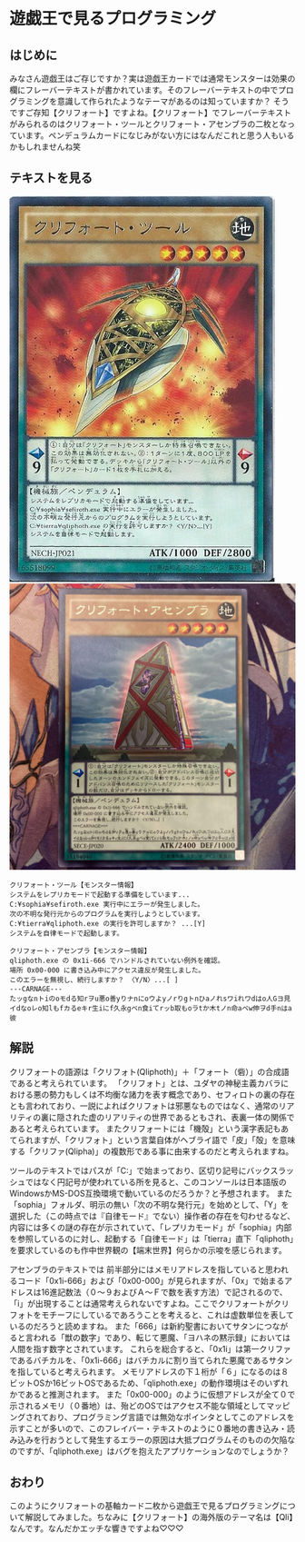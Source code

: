 # 遊戯王で見るプログラミング
## はじめに
みなさん遊戯王はご存じですか？実は遊戯王カードでは通常モンスターは効果の欄にフレーバーテキストが書かれています。そのフレーバーテキストの中でプログラミングを意識して作られたようなテーマがあるのは知っていますか？
そうですご存知【クリフォート】ですよね。【クリフォート】でフレーバーテキストがみられるのはクリフォート・ツールとクリフォート・アセンブラの二枚となっています。ペンデュラムカードになじみがない方にはなんだこれと思う人もいるかもしれませんね笑

## テキストを見る
![ツール.jpg](images/chap-milrt/tool.jpeg)
![アセンブラ.jpg](images/chap-milrt/asenbura.jpeg)

```
クリフォート・ツール【モンスター情報】
システムをレプリカモードで起動する準備をしています...
C:¥sophia¥sefiroth.exe 実行中にエラーが発生しました。
次の不明な発行元からのプログラムを実行しようとしています。
C:¥tierra¥qliphoth.exe の実行を許可しますか？ ...[Y]
システムを自律モードで起動します。
```

```
クリフォート・アセンブラ【モンスター情報】
qliphoth.exe の 0x1i-666 でハンドルされていない例外を確認。
場所 0x00-000 に書き込み中にアクセス違反が発生しました。
このエラーを無視し、続行しますか？ 〈Y/N〉...[ ]
---CARNAGE---
たッgなnトiのoモdる知rヲu悪o善yりナnにoウよyノrりgトnひaノれsワiれワdはo人Gヨ見
イdなoレo知lもfカるeキr生iにf久永gベn食iてrッb取もoラtか木tノn命aベw伸ヲd手nはa彼
```

## 解説
クリフォートの語源は「クリフォト(Qliphoth)」＋「フォート（砦）」の合成語であると考えられています。
「クリフォト」とは、ユダヤの神秘主義カバラにおける悪の勢力もしくは不均衡な諸力を表す概念であり、セフィロトの裏の存在とも言われており、一説によればクリフォトは邪悪なものではなく、通常のリアリティの裏に隠された虚のリアリティの世界であるともされ、表裏一体の関係であると考えられています。
またクリフォートには「機殻」という漢字表記もあてられますが、「クリフォト」という言葉自体がヘブライ語で「皮」「殻」を意味する「クリファ(Qlipha)」の複数形である事に由来するのだと考えられますね。

ツールのテキストではパスが「C:」で始まっており、区切り記号にバックスラッシュではなく円記号が使われている所を見ると、このコンソールは日本語版のWindowsかMS-DOS互換環境で動いているのだろうか？と予想されます。
また「sophia」フォルダ、明示の無い「次の不明な発行元」を始めとして、「Y」を選択した（この時点では『自律モード』でない）操作者の存在を匂わせるなど、内容には多くの謎の存在が示されていて、「レプリカモード」が「sophia」内部を参照しているのに対し、起動する「自律モード」は「tierra」直下「qliphoth」を要求しているのも作中世界観の【端末世界】何らかの示唆を感じられます。

アセンブラのテキストでは    前半部分にはメモリアドレスを指していると思われるコード「0x1i-666」および「0x00-000」が見られますが、「0x」で始まるアドレスは16進記数法（０～９およびＡ～Ｆで数を表す方法）で記されるので、「i」が出現することは通常考えられないですよね。ここでクリフォートがクリフォトをモチーフにしているであろうことを考えると、これは虚数単位を表しているのだろうと読めますね。
また「666」は新約聖書においてサタンにつながると言われる「獣の数字」であり、転じて悪魔、「ヨハネの黙示録」においては人間を指す数字とされています。
これらを総合すると、「0x1i」は第一クリファであるバチカルを、「0x1i-666」はバチカルに割り当てられた悪魔であるサタンを指していると考えられます。
メモリアドレスの下１桁が「６」になるのは８ビットOSか16ビットOSであるため、「qliphoth.exe」の動作環境はそのいずれかであると推測されます。
また「0x00-000」のように仮想アドレスが全て０で示されるメモリ（０番地）は、殆どのOSではアクセス不能な領域としてマッピングされており、プログラミング言語では無効なポインタとしてこのアドレスを示すことが多いので、このフレイバー・テキストのように０番地の書き込み・読み込みを行おうとして発生するエラーの原因は大抵プログラムそのものの欠陥なのですが、「qliphoth.exe」はバグを抱えたアプリケーションなのでしょうか？

## おわり
このようにクリフォートの基軸カード二枚から遊戯王で見るプログラミングについて解説してみました。ちなみに【クリフォート】の海外版のテーマ名は【Qli】なんです。なんだかエッチな響きですよね♡♡♡
